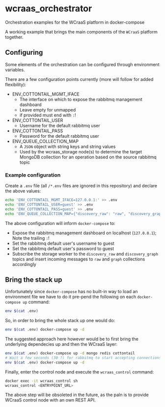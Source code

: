 # wcraas_orchestrator

Orchestration examples for the WCraaS platform in docker-compose

A working example that brings the main components of the `WCraaS` platform together.

## Configuring

Some elements of the orchestration can be configured through environment variables.

There are a few configuration points currently (more will follow for added flexibility):

* ENV_COTTONTAIL_MGMT_IFACE
    * The interface on which to expose the rabbitmq management dashboard
    * Leave empty for unmapped
    * if provided must end with `:`!
* ENV_COTTONTAIL_USER
    * Username for the default rabbitmq user
* ENV_COTTONTAIL_PASS
    * Password for the default rabbitmq user
* ENV_QUEUE_COLLECTION_MAP
    * A `JSON` object with string keys and string values
    * Used by the wcraas_storage node(s) to determine the target MongoDB collection for an operation based on the source rabbitmq topic

### Example configuration

Create a `.env` file (all `/*.env` files are ignored in this repository) and declare the above values:


```sh
echo 'ENV_COTTONTAIL_MGMT_IFACE=127.0.0.1:' >> .env
echo 'ENV_COTTONTAIL_USER=guest' >> .env
echo 'ENV_COTTONTAIL_PASS=guest' >> .env
echo 'ENV_QUEUE_COLLECTION_MAP={"discovery_raw": "raw", "discovery_graph": "graph"}' >> .env
```

The above configuration will inform `docker-compose` to:

* Expose the rabbitmq management dashboard on localhost (`127.0.0.1`); Note the trailing `:`!
* Set the rabbitmq default user's username to guest
* Set the rabbitmq default user's password to guest
* Subscribe the storage worker to the `discovery_raw` and `discovery_graph` topics and insert incoming messages to `raw` and `graph` collections accordingly

## Bring the stack up

Unfortunately since `docker-compose` has no built-in way to load an environment file we have to do it pre-pend the following on each `docker-compose up` command:


```sh
env $(cat .env)
```

So, in order to bring the whole stack up one would do:


```sh
env $(cat .env) docker-compose up -d
```

The suggested approach here however would be to first bring the underlying dependecies up and then the WCraaS layer:

```sh
env $(cat .env) docker-compose up -d mongo redis cottontail
# Wait a few seconds (30 ?) for rabbitmq to start accepting connections
env $(cat .env) docker-compose up -d
```

Finally, enter the control node and execute the `wcraas_control` command:


```sh
docker exec -it wcraas_control sh
wcraas_control <ENTRYPOINT_URL>
```

The above step will be obsoleted in the future, as the paln is to provide WCraaS control node with an own REST API.
